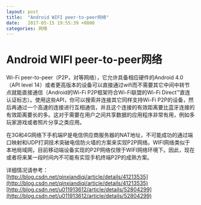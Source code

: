 ```yaml
---
layout: post
title:  "Android WIFI peer-to-peer网络"
date:   2017-05-15 19:55:39 +0800
categories: 网络
---
```


# Android WIFI peer-to-peer网络

Wi-Fi peer-to-peer（P2P，对等网络），它允许具备相应硬件的Android 4.0（API level 14）或者更高版本的设备可以直接通过wifi而不需要其它中间中转节点就能直接通信（Android的Wi-Fi P2P框架符合Wi-Fi联盟的Wi-Fi Direct™直连认证标志）。使用这些API，你可以搜索并连接其它同样支持Wi-Fi P2P的设备，然后再通过一个高速的连接进行互相通信，并且这个连接的有效距离要比蓝牙连接的有效距离要长的多。这对于需要在用户之间共享数据的应用程序非常有用，例如多玩家游戏或者照片分享之类应用。

在3G和4G网络下手机端IP是电信供应商服务器的NAT地址，不可能成功的通过端口映射和UDP打洞技术突破电信防火墙的方案来实现P2P网络。WIFI网络类似于本地局域网，目前移动端设备实现的P2P网络仅限于WIFI网络环境下。因此，现在或者将来某一段时间内不可能有实现手机终端P2P的成熟方案。

详细情况请参考：  
[http://blog.csdn.net/qinxiandiqi/article/details/41213535](http://blog.csdn.net/qinxiandiqi/article/details/41213535)
[http://blog.csdn.net/u011913612/article/details/52804299](http://blog.csdn.net/u011913612/article/details/52804299)

